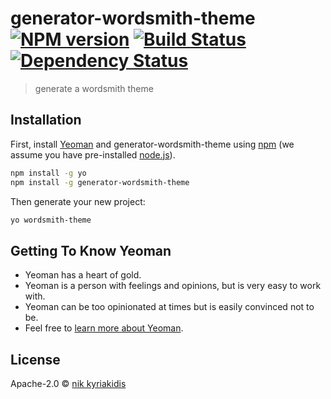 # generator-wordsmith-theme [![NPM version][npm-image]][npm-url] [![Build Status][travis-image]][travis-url] [![Dependency Status][daviddm-image]][daviddm-url]
> generate a wordsmith theme

## Installation

First, install [Yeoman](http://yeoman.io) and generator-wordsmith-theme using [npm](https://www.npmjs.com/) (we assume you have pre-installed [node.js](https://nodejs.org/)).

```bash
npm install -g yo
npm install -g generator-wordsmith-theme
```

Then generate your new project:

```bash
yo wordsmith-theme
```

## Getting To Know Yeoman

 * Yeoman has a heart of gold.
 * Yeoman is a person with feelings and opinions, but is very easy to work with.
 * Yeoman can be too opinionated at times but is easily convinced not to be.
 * Feel free to [learn more about Yeoman](http://yeoman.io/).

## License

Apache-2.0 © [nik kyriakidis]()


[npm-image]: https://badge.fury.io/js/generator-wordsmith-theme.svg
[npm-url]: https://npmjs.org/package/generator-wordsmith-theme
[travis-image]: https://travis-ci.org/nk2580/WordSmith-Theme.svg?branch=master
[travis-url]: https://travis-ci.org/nk2580/WordSmith-Theme
[daviddm-image]: https://david-dm.org/nk2580/generator-wordsmith-theme.svg?theme=shields.io
[daviddm-url]: https://david-dm.org/nk2580/generator-wordsmith-theme
